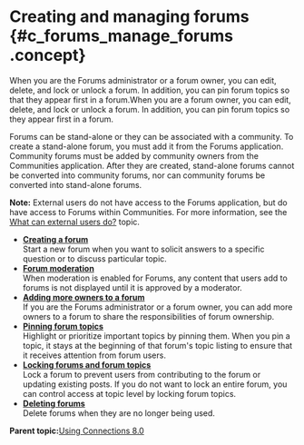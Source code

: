 # Creating and managing forums {#c_forums_manage_forums .concept}

When you are the Forums administrator or a forum owner, you can edit, delete, and lock or unlock a forum. In addition, you can pin forum topics so that they appear first in a forum.When you are a forum owner, you can edit, delete, and lock or unlock a forum. In addition, you can pin forum topics so they appear first in a forum.

Forums can be stand-alone or they can be associated with a community. To create a stand-alone forum, you must add it from the Forums application. Community forums must be added by community owners from the Communities application. After they are created, stand-alone forums cannot be converted into community forums, nor can community forums be converted into stand-alone forums.

**Note:** External users do not have access to the Forums application, but do have access to Forums within Communities. For more information, see the [What can external users do?](../eucommon/c_eucommon_ext_user.md) topic.

-   **[Creating a forum](../forums/t_forums_add_forum.md)**  
Start a new forum when you want to solicit answers to a specific question or to discuss particular topic.
-   **[Forum moderation](../forums/c_forums_moderation.md)**  
When moderation is enabled for Forums, any content that users add to forums is not displayed until it is approved by a moderator.
-   **[Adding more owners to a forum](../forums/t_forums_add_owners.md)**  
If you are the Forums administrator or a forum owner, you can add more owners to a forum to share the responsibilities of forum ownership.
-   **[Pinning forum topics](../forums/t_forums_pin_topic.md)**  
Highlight or prioritize important topics by pinning them. When you pin a topic, it stays at the beginning of that forum's topic listing to ensure that it receives attention from forum users.
-   **[Locking forums and forum topics](../forums/c_forums_locking.md)**  
Lock a forum to prevent users from contributing to the forum or updating existing posts. If you do not want to lock an entire forum, you can control access at topic level by locking forum topics.
-   **[Deleting forums](../forums/t_forums_delete_forum.md)**  
Delete forums when they are no longer being used.

**Parent topic:**[Using Connections 8.0](../welcome/welcome_end_user.md)


